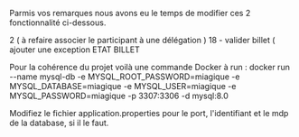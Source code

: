 Parmis vos remarques nous avons eu le temps de modifier ces 2 fonctionnalité ci-dessous.

2 ( à refaire associer le participant à une délégation )
18 - valider billet ( ajouter une exception ETAT BILLET 

Pour la cohérence du projet voilà une commande Docker à run :
docker run --name mysql-db -e MYSQL_ROOT_PASSWORD=miagique -e MYSQL_DATABASE=miagique -e MYSQL_USER=miagique -e MYSQL_PASSWORD=miagique -p 3307:3306 -d mysql:8.0

Modifiez le fichier application.properties pour le port, l'identifiant et le mdp de la database, si il le faut. 
